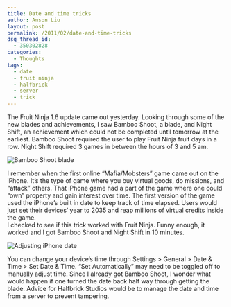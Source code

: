 ```yaml
---
title: Date and time tricks
author: Anson Liu
layout: post
permalink: /2011/02/date-and-time-tricks
dsq_thread_id:
  - 350302828
categories:
  - Thoughts
tags:
  - date
  - fruit ninja
  - halfbrick
  - server
  - trick
---
```

The Fruit Ninja 1.6 update came out yesterday. Looking through some of the new blades and achievements, I saw Bamboo Shoot, a blade, and Night Shift, an achievement which could not be completed until tomorrow at the earliest. Bamboo Shoot required the user to play Fruit Ninja fruit days in a row. Night Shift required 3 games in between the hours of 3 and 5 am.

<img class="aligncenter size-full wp-image-525" title="Bamboo Shoot blade" src="https://i0.wp.com/apparentetch.com/wp-content/uploads/2011/02/Screenshot-2011.02.24-18.21.02.png?resize=500%2C333" alt="Bamboo Shoot blade" data-recalc-dims="1" />

<p style="text-align: center;">
  <!--more Read More → -->
</p>

I remember when the first online &#8220;Mafia/Mobsters&#8221; game came out on the iPhone. It&#8217;s the type of game where you buy virtual goods, do missions, and &#8220;attack&#8221; others. That iPhone game had a part of the game where one could &#8220;own&#8221; property and gain interest over time. The first version of the game used the iPhone&#8217;s built in date to keep track of time elapsed. Users would just set their devices&#8217; year to 2035 and reap millions of virtual credits inside the game.  
I checked to see if this trick worked with Fruit Ninja. Funny enough, it worked and I got Bamboo Shoot and Night Shift in 10 minutes.

<img class="aligncenter size-full wp-image-526" title="Adjusting iPhone date" src="https://i1.wp.com/apparentetch.com/wp-content/uploads/2011/02/Screenshot-2011.02.24-18.23.45.png?resize=325%2C488" alt="Adjusting iPhone date" data-recalc-dims="1" />

You can change your device&#8217;s time through Settings > General > Date & Time > Set Date & Time. &#8220;Set Automatically&#8221; may need to be toggled off to manually adjust time. Since I already got Bamboo Shoot, I wonder what would happen if one turned the date back half way through getting the blade. Advice for Halfbrick Studios would be to manage the date and time from a server to prevent tampering.